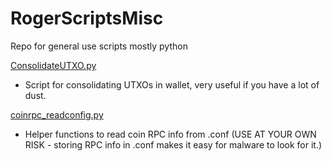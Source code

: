 # RogerScriptsMisc
Repo for general use scripts mostly python

[ConsolidateUTXO.py](https://github.com/TheHolyRoger/RogerScriptsMisc/blob/master/ConsolidateUTXO.py)
- Script for consolidating UTXOs in wallet, very useful if you have a lot of dust.

[coinrpc_readconfig.py](https://github.com/TheHolyRoger/RogerScriptsMisc/blob/master/coinrpc_readconfig.py)
- Helper functions to read coin RPC info from .conf (USE AT YOUR OWN RISK - storing RPC info in .conf makes it easy for malware to look for it.)
